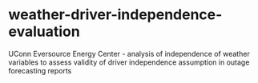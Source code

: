 # weather-driver-independence-evaluation
UConn Eversource Energy Center - analysis of independence of weather variables to assess validity of driver independence assumption in outage forecasting reports
